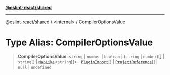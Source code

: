 [**@eslint-react/shared**](../../README.md)

***

[@eslint-react/shared](../../README.md) / [\<internal\>](../README.md) / CompilerOptionsValue

# Type Alias: CompilerOptionsValue

> **CompilerOptionsValue**: `string` \| `number` \| `boolean` \| (`string` \| `number`)[] \| `string`[] \| [`MapLike`](../interfaces/MapLike.md)\<`string`[]\> \| [`PluginImport`](../interfaces/PluginImport.md)[] \| [`ProjectReference`](../interfaces/ProjectReference.md)[] \| `null` \| `undefined`
